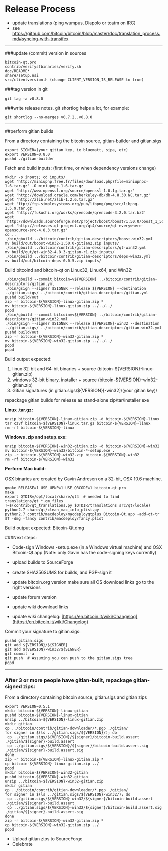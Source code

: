 Release Process
====================

* update translations (ping wumpus, Diapolo or tcatm on IRC)
* see https://github.com/bitcoin/bitcoin/blob/master/doc/translation_process.md#syncing-with-transifex

* * *

###update (commit) version in sources


	bitcoin-qt.pro
	contrib/verifysfbinaries/verify.sh
	doc/README*
	share/setup.nsi
	src/clientversion.h (change CLIENT_VERSION_IS_RELEASE to true)

###tag version in git

	git tag -a v0.8.0

###write release notes. git shortlog helps a lot, for example:

	git shortlog --no-merges v0.7.2..v0.8.0

* * *

##perform gitian builds

 From a directory containing the bitcoin source, gitian-builder and gitian.sigs
  
	export SIGNER=(your gitian key, ie bluematt, sipa, etc)
	export VERSION=0.8.0
	pushd ./gitian-builder

 Fetch and build inputs: (first time, or when dependency versions change)

	mkdir -p inputs; cd inputs/
	wget 'http://miniupnp.free.fr/files/download.php?file=miniupnpc-1.6.tar.gz' -O miniupnpc-1.6.tar.gz
	wget 'http://www.openssl.org/source/openssl-1.0.1g.tar.gz'
	wget 'http://download.oracle.com/berkeley-db/db-4.8.30.NC.tar.gz'
	wget 'http://zlib.net/zlib-1.2.6.tar.gz'
	wget 'ftp://ftp.simplesystems.org/pub/libpng/png/src/libpng-1.5.9.tar.gz'
	wget 'http://fukuchi.org/works/qrencode/qrencode-3.2.0.tar.bz2'
	wget 'http://downloads.sourceforge.net/project/boost/boost/1.50.0/boost_1_50_0.tar.bz2'
	wget 'http://releases.qt-project.org/qt4/source/qt-everywhere-opensource-src-4.8.3.tar.gz'
	cd ..
	./bin/gbuild ../bitcoin/contrib/gitian-descriptors/boost-win32.yml
	mv build/out/boost-win32-1.50.0-gitian2.zip inputs/
	./bin/gbuild ../bitcoin/contrib/gitian-descriptors/qt-win32.yml
	mv build/out/qt-win32-4.8.3-gitian-r1.zip inputs/
	./bin/gbuild ../bitcoin/contrib/gitian-descriptors/deps-win32.yml
	mv build/out/bitcoin-deps-0.0.5.zip inputs/

 Build bitcoind and bitcoin-qt on Linux32, Linux64, and Win32:
  
	./bin/gbuild --commit bitcoin=v${VERSION} ../bitcoin/contrib/gitian-descriptors/gitian.yml
	./bin/gsign --signer $SIGNER --release ${VERSION} --destination ../gitian.sigs/ ../bitcoin/contrib/gitian-descriptors/gitian.yml
	pushd build/out
	zip -r bitcoin-${VERSION}-linux-gitian.zip *
	mv bitcoin-${VERSION}-linux-gitian.zip ../../../
	popd
	./bin/gbuild --commit bitcoin=v${VERSION} ../bitcoin/contrib/gitian-descriptors/gitian-win32.yml
	./bin/gsign --signer $SIGNER --release ${VERSION}-win32 --destination ../gitian.sigs/ ../bitcoin/contrib/gitian-descriptors/gitian-win32.yml
	pushd build/out
	zip -r bitcoin-${VERSION}-win32-gitian.zip *
	mv bitcoin-${VERSION}-win32-gitian.zip ../../../
	popd
	popd

  Build output expected:

  1. linux 32-bit and 64-bit binaries + source (bitcoin-${VERSION}-linux-gitian.zip)
  2. windows 32-bit binary, installer + source (bitcoin-${VERSION}-win32-gitian.zip)
  3. Gitian signatures (in gitian.sigs/${VERSION}[-win32]/(your gitian key)/

repackage gitian builds for release as stand-alone zip/tar/installer exe

**Linux .tar.gz:**

	unzip bitcoin-${VERSION}-linux-gitian.zip -d bitcoin-${VERSION}-linux
	tar czvf bitcoin-${VERSION}-linux.tar.gz bitcoin-${VERSION}-linux
	rm -rf bitcoin-${VERSION}-linux

**Windows .zip and setup.exe:**

	unzip bitcoin-${VERSION}-win32-gitian.zip -d bitcoin-${VERSION}-win32
	mv bitcoin-${VERSION}-win32/bitcoin-*-setup.exe .
	zip -r bitcoin-${VERSION}-win32.zip bitcoin-${VERSION}-win32
	rm -rf bitcoin-${VERSION}-win32

**Perform Mac build:**

  OSX binaries are created by Gavin Andresen on a 32-bit, OSX 10.6 machine.

	qmake RELEASE=1 USE_UPNP=1 USE_QRCODE=1 bitcoin-qt.pro
	make
	export QTDIR=/opt/local/share/qt4  # needed to find translations/qt_*.qm files
	T=$(contrib/qt_translations.py $QTDIR/translations src/qt/locale)
	python2.7 share/qt/clean_mac_info_plist.py
	python2.7 contrib/macdeploy/macdeployqtplus Bitcoin-Qt.app -add-qt-tr $T -dmg -fancy contrib/macdeploy/fancy.plist

 Build output expected: Bitcoin-Qt.dmg

###Next steps:

* Code-sign Windows -setup.exe (in a Windows virtual machine) and
  OSX Bitcoin-Qt.app (Note: only Gavin has the code-signing keys currently)

* upload builds to SourceForge

* create SHA256SUMS for builds, and PGP-sign it

* update bitcoin.org version
  make sure all OS download links go to the right versions

* update forum version

* update wiki download links

* update wiki changelog: [https://en.bitcoin.it/wiki/Changelog](https://en.bitcoin.it/wiki/Changelog)

Commit your signature to gitian.sigs:

	pushd gitian.sigs
	git add ${VERSION}/${SIGNER}
	git add ${VERSION}-win32/${SIGNER}
	git commit -a
	git push  # Assuming you can push to the gitian.sigs tree
	popd

-------------------------------------------------------------------------

### After 3 or more people have gitian-built, repackage gitian-signed zips:

From a directory containing bitcoin source, gitian.sigs and gitian zips

	export VERSION=0.5.1
	mkdir bitcoin-${VERSION}-linux-gitian
	pushd bitcoin-${VERSION}-linux-gitian
	unzip ../bitcoin-${VERSION}-linux-gitian.zip
	mkdir gitian
	cp ../bitcoin/contrib/gitian-downloader/*.pgp ./gitian/
	for signer in $(ls ../gitian.sigs/${VERSION}/); do
	 cp ../gitian.sigs/${VERSION}/${signer}/bitcoin-build.assert ./gitian/${signer}-build.assert
	 cp ../gitian.sigs/${VERSION}/${signer}/bitcoin-build.assert.sig ./gitian/${signer}-build.assert.sig
	done
	zip -r bitcoin-${VERSION}-linux-gitian.zip *
	cp bitcoin-${VERSION}-linux-gitian.zip ../
	popd
	mkdir bitcoin-${VERSION}-win32-gitian
	pushd bitcoin-${VERSION}-win32-gitian
	unzip ../bitcoin-${VERSION}-win32-gitian.zip
	mkdir gitian
	cp ../bitcoin/contrib/gitian-downloader/*.pgp ./gitian/
	for signer in $(ls ../gitian.sigs/${VERSION}-win32/); do
	 cp ../gitian.sigs/${VERSION}-win32/${signer}/bitcoin-build.assert ./gitian/${signer}-build.assert
	 cp ../gitian.sigs/${VERSION}-win32/${signer}/bitcoin-build.assert.sig ./gitian/${signer}-build.assert.sig
	done
	zip -r bitcoin-${VERSION}-win32-gitian.zip *
	cp bitcoin-${VERSION}-win32-gitian.zip ../
	popd

- Upload gitian zips to SourceForge
- Celebrate 
